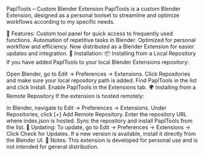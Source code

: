 PaplTools – Custom Blender Extension
PaplTools is a custom Blender Extension, designed as a personal toolset to streamline and optimize workflows according to my specific needs.

🔹 Features:
Custom tool panel for quick access to frequently used functions.
Automation of repetitive tasks in Blender.
Optimized for personal workflow and efficiency.
Now distributed as a Blender Extension for easier updates and integration.
🔹 Installation:
📦 Installing from a Local Repository
If you have added PaplTools to your local Blender Extensions repository:

Open Blender, go to Edit → Preferences → Extensions.
Click Repositories and make sure your local repository path is added.
Find PaplTools in the list and click Install.
Enable PaplTools in the Extensions tab.
🌍 Installing from a Remote Repository
If the extension is hosted remotely:

In Blender, navigate to Edit → Preferences → Extensions.
Under Repositories, click [+] Add Remote Repository.
Enter the repository URL where index.json is hosted.
Sync the repository and install PaplTools from the list.
🔹 Updating:
To update, go to Edit → Preferences → Extensions → Click Check for Updates.
If a new version is available, install it directly from the Blender UI.
🔹 Notes:
This extension is developed for personal use and is not intended for general distribution.